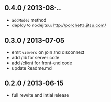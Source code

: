 ## 0.4.0 / 2013-08-..

  * `addModel` method
  * deploy to nodejitsu: http://porchetta.jitsu.com/

## 0.3.0 / 2013-07-05

  * emit `viewers` on join and disconnect
  * add /lib for server code
  * add /client for front-end code
  * update Readme.md

## 0.2.0 / 2013-06-15

  * full rewrite and intial release
